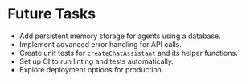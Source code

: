 # Future Tasks

- Add persistent memory storage for agents using a database.
- Implement advanced error handling for API calls.
- Create unit tests for `createChatAssistant` and its helper functions.
- Set up CI to run linting and tests automatically.
- Explore deployment options for production.

